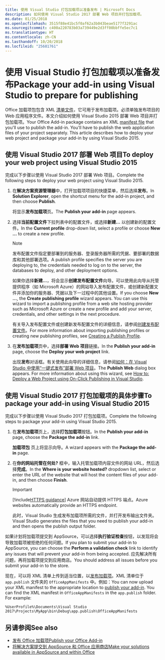 ```yaml
---
title: 使用 Visual Studio 打包加载项以准备发布 | Microsoft Docs
description: 如何使用 Visual Studio 2017 部署 Web 项目并打包加载项。
ms.date: 01/25/2018
ms.openlocfilehash: 3515f88e41bc5f0af62a3b043beae5177f3291ac
ms.sourcegitcommit: c400a220783b03a739449e2d3ff00bbffe5ec7c1
ms.translationtype: HT
ms.contentlocale: zh-CN
ms.lasthandoff: 10/20/2018
ms.locfileid: "25681761"
---
```

# <a name="package-your-add-in-using-visual-studio-to-prepare-for-publishing"></a><span data-ttu-id="a5ec6-103">使用 Visual Studio 打包加载项以准备发布</span><span class="sxs-lookup"><span data-stu-id="a5ec6-103">Package your add-in using Visual Studio to prepare for publishing</span></span>

<span data-ttu-id="a5ec6-p101">Office 加载项包包含 XML [清单文件](../develop/add-in-manifests.md)，它可用于发布加载项。必须单独发布项目的 Web 应用程序文件。本文介绍如何使用 Visual Studio 2015 部署 Web 项目并打包加载项。</span><span class="sxs-lookup"><span data-stu-id="a5ec6-p101">Your Office Add-in package contains an XML [manifest file](../develop/add-in-manifests.md) that you'll use to publish the add-in. You'll have to publish the web application files of your project separately. This article describes how to deploy your web project and package your add-in by using Visual Studio 2015.</span></span>

## <a name="to-deploy-your-web-project-using-visual-studio-2017"></a><span data-ttu-id="a5ec6-107">使用 Visual Studio 2017 部署 Web 项目</span><span class="sxs-lookup"><span data-stu-id="a5ec6-107">To deploy your web project using Visual Studio 2015</span></span>

<span data-ttu-id="a5ec6-108">完成以下步骤以使用 Visual Studio 2017 部署 Web 项目。</span><span class="sxs-lookup"><span data-stu-id="a5ec6-108">Complete the following steps to deploy your web project using Visual Studio 2015.</span></span>

1. <span data-ttu-id="a5ec6-109">在**解决方案资源管理器**中，打开加载项项目的快捷菜单，然后选择**发布**。</span><span class="sxs-lookup"><span data-stu-id="a5ec6-109">In  **Solution Explorer**, open the shortcut menu for the add-in project, and then choose  **Publish**.</span></span>
    
    <span data-ttu-id="a5ec6-110">将显示**发布加载项**页。</span><span class="sxs-lookup"><span data-stu-id="a5ec6-110">The  **Publish your add-in** page appears.</span></span>
    
2. <span data-ttu-id="a5ec6-111">选择**当前配置文件**下拉列表中的配置文件，或选择**新建…** 以创建新的配置文件。</span><span class="sxs-lookup"><span data-stu-id="a5ec6-111">In the  **Current profile** drop-down list, select a profile or choose **New ...** to create a new profile.</span></span>
    
    > [!NOTE]
    > <span data-ttu-id="a5ec6-112">发布配置文件指定要部署到的服务器、登录服务器所需的凭据、要部署的数据库和其他部署选项。</span><span class="sxs-lookup"><span data-stu-id="a5ec6-112">A publish profile specifies the server you are deploying to, the credentials needed to log on to the server, the databases to deploy, and other deployment options.</span></span>

    <span data-ttu-id="a5ec6-p102">如果你选择**新建...**，将会显示**创建发布配置文件**向导。可以使用此向导从托管提供程序（如 Microsoft Azure）的网站导入发布配置文件，或创建新配置文件并添加你的服务器、凭据以及下一过程中的其他设置。</span><span class="sxs-lookup"><span data-stu-id="a5ec6-p102">If you choose  **New ...**, the  **Create publishing profile** wizard appears. You can use this wizard to import a publishing profile from a web site hosting provider such as Microsoft Azure or create a new profile and add your server, credentials, and other settings in the next procedure.</span></span>
    
    <span data-ttu-id="a5ec6-115">有关导入发布配置文件或创建新发布配置文件的详细信息，请参阅[创建发布配置文件](https://msdn.microsoft.com/library/dd465337.aspx#creating_a_profile)。</span><span class="sxs-lookup"><span data-stu-id="a5ec6-115">For more information about importing publishing profiles or creating new publishing profiles, see [Creating a Publish Profile](https://msdn.microsoft.com/library/dd465337.aspx#creating_a_profile).</span></span>
    
3. <span data-ttu-id="a5ec6-116">在**发布加载项**页中，选择**部署 Web 项目**链接。</span><span class="sxs-lookup"><span data-stu-id="a5ec6-116">In the  **Publish your add-in** page, choose the **Deploy your web project** link.</span></span>
    
    <span data-ttu-id="a5ec6-p103">出现**发布**对话框。有关使用此向导的详细信息，请参阅[如何：在 Visual Studio 中使用“一键式发布”部署 Web 项目](https://msdn.microsoft.com/library/dd465337.aspx)。</span><span class="sxs-lookup"><span data-stu-id="a5ec6-p103">The  **Publish Web** dialog box appears. For more information about using this wizard, see [How to: Deploy a Web Project using On-Click Publishing in Visual Studio](https://msdn.microsoft.com/library/dd465337.aspx).</span></span>
    

## <a name="to-package-your-add-in-using-visual-studio-2017"></a><span data-ttu-id="a5ec6-119">使用 Visual Studio 2017 打包加载项的具体步骤</span><span class="sxs-lookup"><span data-stu-id="a5ec6-119">To package your add-in using Visual Studio 2015</span></span>

<span data-ttu-id="a5ec6-120">完成以下步骤以使用 Visual Studio 2017 打包加载项。</span><span class="sxs-lookup"><span data-stu-id="a5ec6-120">Complete the following steps to package your add-in using Visual Studio 2015.</span></span>

1. <span data-ttu-id="a5ec6-121">在**发布加载项**页上，选择**打包加载项**按钮。</span><span class="sxs-lookup"><span data-stu-id="a5ec6-121">In the **Publish your add-in** page, choose the **Package the add-in** link.</span></span>
    
    <span data-ttu-id="a5ec6-122">**加载项包** 页上将显示向导。</span><span class="sxs-lookup"><span data-stu-id="a5ec6-122">A wizard appears with the **Package the add-in** page.</span></span>
    
2. <span data-ttu-id="a5ec6-123">在**你的网站托管在何处?** 框中，输入托管加载项内容文件的网站 URL，然后选择**完成**。</span><span class="sxs-lookup"><span data-stu-id="a5ec6-123">In the  **Where is your website hosted?** dropdown list, select or enter the URL of the website that will host the content files of your add-in, and then choose **Finish**.</span></span>
    
    > [!IMPORTANT]
    > [!include[HTTPS guidance](../includes/https-guidance.md)] <span data-ttu-id="a5ec6-124">Azure 网站自动提供 HTTPS 端点。</span><span class="sxs-lookup"><span data-stu-id="a5ec6-124">Azure websites automatically provide an HTTPS endpoint.</span></span>

    <span data-ttu-id="a5ec6-125">此时，Visual Studio 生成发布加载项所需的文件，并打开发布输出文件夹。</span><span class="sxs-lookup"><span data-stu-id="a5ec6-125">Visual Studio generates the files that you need to publish your add-in and then opens the publish output folder.</span></span>
    
<span data-ttu-id="a5ec6-126">如果计划将加载项提交到 AppSource，可以选择**执行验证检查**按钮，以发现将会导致加载项被拒绝的任何问题。</span><span class="sxs-lookup"><span data-stu-id="a5ec6-126">If you plan to submit your add-in to AppSource, you can choose the **Perform a validation check** link to identify any issues that will prevent your add-in from being accepted.</span></span> <span data-ttu-id="a5ec6-127">应先解决所有问题，再将加载项提交到应用商店。</span><span class="sxs-lookup"><span data-stu-id="a5ec6-127">You should address all issues before you submit your add-in to the store.</span></span>

<span data-ttu-id="a5ec6-p105">现在，可以将 XML 清单上传到适当位置，以[发布加载项](../publish/publish.md)。XML 清单位于 `app.publish` 文件夹的 `OfficeAppManifests` 中。例如：</span><span class="sxs-lookup"><span data-stu-id="a5ec6-p105">You can now upload your XML manifest to the appropriate location to [publish your add-in](../publish/publish.md). You can find the XML manifest in `OfficeAppManifests` in the `app.publish` folder. For example:</span></span>

 `%UserProfile%\Documents\Visual Studio 2017\Projects\MyApp\bin\Debug\app.publish\OfficeAppManifests`


## <a name="see-also"></a><span data-ttu-id="a5ec6-131">另请参阅</span><span class="sxs-lookup"><span data-stu-id="a5ec6-131">See also</span></span>

- [<span data-ttu-id="a5ec6-132">发布 Office 加载项</span><span class="sxs-lookup"><span data-stu-id="a5ec6-132">Publish your Office Add-in</span></span>](../publish/publish.md)
- [<span data-ttu-id="a5ec6-133">将解决方案提交到 AppSource 和 Office 应用商店</span><span class="sxs-lookup"><span data-stu-id="a5ec6-133">Make your solutions available in AppSource and within Office</span></span>](https://docs.microsoft.com/office/dev/store/submit-to-the-office-store)
    
